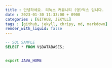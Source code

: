```yaml
---
title : 안녕하세요. 리눅스 커뮤니티 (영)턱스 입니다. 
date : 2023-01-30 11:33:00 + 0900
categories : [GITHUB, JEKYLL]
tags : [github, jekyll, chripy, md, markdown]
render_with_liquid: false
---
```





```sql
-- SQL SAMPLE
SELECT * FROM V$DATABASES; 
```

```bash

export JAVA_HOME

```





